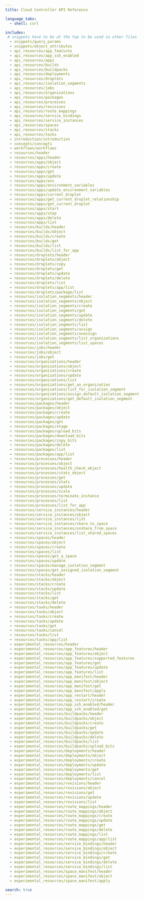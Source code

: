 ```yaml
---
title: Cloud Controller API Reference

language_tabs:
  - shell: curl

includes:
 # snippets have to be at the top to be used in other files
  - snippets/query_params
  - snippets/object_attributes
  - api_resources/app_features
  - api_resources/app_ssh_enabled
  - api_resources/apps
  - api_resources/builds
  - api_resources/buildpacks
  - api_resources/deployments
  - api_resources/droplets
  - api_resources/isolation_segments
  - api_resources/jobs
  - api_resources/organizations
  - api_resources/packages
  - api_resources/processes
  - api_resources/revisions
  - api_resources/route_mappings
  - api_resources/service_bindings
  - api_resources/service_instances
  - api_resources/spaces
  - api_resources/stacks
  - api_resources/tasks
  - introduction/introduction
  - concepts/concepts
  - workflows/workflows
  - resources/header
  - resources/apps/header
  - resources/apps/object
  - resources/apps/create
  - resources/apps/get
  - resources/apps/update
  - resources/apps/env
  - resources/apps/environment_variables
  - resources/apps/update_environment_variables
  - resources/apps/current_droplet
  - resources/apps/get_current_droplet_relationship
  - resources/apps/get_current_droplet
  - resources/apps/start
  - resources/apps/stop
  - resources/apps/delete
  - resources/apps/list
  - resources/builds/header
  - resources/builds/object
  - resources/builds/create
  - resources/builds/get
  - resources/builds/list
  - resources/builds/list_for_app
  - resources/droplets/header
  - resources/droplets/object
  - resources/droplets/copy
  - resources/droplets/get
  - resources/droplets/update
  - resources/droplets/delete
  - resources/droplets/list
  - resources/droplets/app/list
  - resources/droplets/package/list
  - resources/isolation_segments/header
  - resources/isolation_segments/object
  - resources/isolation_segments/create
  - resources/isolation_segments/get
  - resources/isolation_segments/update
  - resources/isolation_segments/delete
  - resources/isolation_segments/list
  - resources/isolation_segments/assign
  - resources/isolation_segments/unassign
  - resources/isolation_segments/list_organizations
  - resources/isolation_segments/list_spaces
  - resources/jobs/header
  - resources/jobs/object
  - resources/jobs/get
  - resources/organizations/header
  - resources/organizations/object
  - resources/organizations/create
  - resources/organizations/update
  - resources/organizations/list
  - resources/organizations/get_an_organization
  - resources/organizations/list_for_isolation_segment
  - resources/organizations/assign_default_isolation_segment
  - resources/organizations/get_default_isolation_segment
  - resources/packages/header
  - resources/packages/object
  - resources/packages/create
  - resources/packages/update
  - resources/packages/get
  - resources/packages/stage
  - resources/packages/upload_bits
  - resources/packages/download_bits
  - resources/packages/copy_bits
  - resources/packages/delete
  - resources/packages/list
  - resources/packages/app/list
  - resources/processes/header
  - resources/processes/object
  - resources/processes/health_check_object
  - resources/processes/stats_object
  - resources/processes/get
  - resources/processes/stats
  - resources/processes/update
  - resources/processes/scale
  - resources/processes/terminate_instance
  - resources/processes/list
  - resources/processes/list_for_app
  - resources/service_instances/header
  - resources/service_instances/object
  - resources/service_instances/list
  - resources/service_instances/share_to_space
  - resources/service_instances/unshare_from_space
  - resources/service_instances/list_shared_spaces
  - resources/spaces/header
  - resources/spaces/object
  - resources/spaces/create
  - resources/spaces/list
  - resources/spaces/get_a_space
  - resources/spaces/update
  - resources/spaces/manage_isolation_segment
  - resources/spaces/get_assigned_isolation_segment
  - resources/stacks/header
  - resources/stacks/object
  - resources/stacks/create
  - resources/stacks/update
  - resources/stacks/list
  - resources/stacks/get
  - resources/stacks/delete
  - resources/tasks/header
  - resources/tasks/object
  - resources/tasks/create
  - resources/tasks/update
  - resources/tasks/get
  - resources/tasks/cancel
  - resources/tasks/list
  - resources/tasks/app/list
  - experimental_resources/header
  - experimental_resources/app_features/header
  - experimental_resources/app_features/object
  - experimental_resources/app_features/supported_features
  - experimental_resources/app_features/get
  - experimental_resources/app_features/update
  - experimental_resources/app_features/list
  - experimental_resources/app_manifest/header
  - experimental_resources/app_manifest/object
  - experimental_resources/app_manifest/get
  - experimental_resources/app_manifest/apply
  - experimental_resources/app_restart/header
  - experimental_resources/app_restart/create
  - experimental_resources/app_ssh_enabled/header
  - experimental_resources/app_ssh_enabled/get
  - experimental_resources/buildpacks/header
  - experimental_resources/buildpacks/object
  - experimental_resources/buildpacks/create  
  - experimental_resources/buildpacks/get
  - experimental_resources/buildpacks/update
  - experimental_resources/buildpacks/delete
  - experimental_resources/buildpacks/list
  - experimental_resources/buildpacks/upload_bits
  - experimental_resources/deployments/header
  - experimental_resources/deployments/object
  - experimental_resources/deployments/create
  - experimental_resources/deployments/update
  - experimental_resources/deployments/get
  - experimental_resources/deployments/list
  - experimental_resources/deployments/cancel
  - experimental_resources/revisions/header
  - experimental_resources/revisions/object
  - experimental_resources/revisions/get
  - experimental_resources/revisions/update
  - experimental_resources/revisions/list
  - experimental_resources/route_mappings/header
  - experimental_resources/route_mappings/object
  - experimental_resources/route_mappings/create
  - experimental_resources/route_mappings/update
  - experimental_resources/route_mappings/get
  - experimental_resources/route_mappings/delete
  - experimental_resources/route_mappings/list
  - experimental_resources/route_mappings/app/list
  - experimental_resources/service_bindings/header
  - experimental_resources/service_bindings/object
  - experimental_resources/service_bindings/create
  - experimental_resources/service_bindings/get
  - experimental_resources/service_bindings/delete
  - experimental_resources/service_bindings/list
  - experimental_resources/space_manifest/header
  - experimental_resources/space_manifest/object
  - experimental_resources/space_manifest/apply

search: true
---
```

